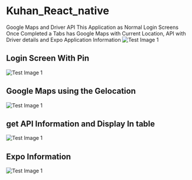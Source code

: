 # Kuhan_React_native
Google Maps and Driver API 
This Application as Normal Login Screens Once Completed a Tabs has Google Maps with Current Location, API with Driver details and Expo Application Information
![Test Image 1](https://github.com/kuhandran/Kuhan_React_native/blob/master/Screen.jpg)
## Login Screen With Pin
![Test Image 1](https://github.com/kuhandran/Kuhan_React_native/blob/master/Screen1.jpg)
## Google Maps using the Gelocation
![Test Image 1](https://github.com/kuhandran/Kuhan_React_native/blob/master/Screen2.jpg)
## get API Information and Display In table
![Test Image 1](https://github.com/kuhandran/Kuhan_React_native/blob/master/Screen3.jpg)
## Expo Information
![Test Image 1](https://github.com/kuhandran/Kuhan_React_native/blob/master/Screen4.jpg)
